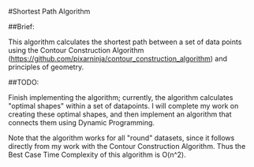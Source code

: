 #Shortest Path Algorithm

##Brief:

This algorithm calculates the shortest path between a set of data points
using the Contour Construction Algorithm (https://github.com/pixarninja/contour_construction_algorithm) and principles
of geometry.

##TODO:

Finish implementing the algorithm; currently, the algorithm calculates
"optimal shapes" within a set of datapoints. I will complete my work on
creating these optimal shapes, and then implement an algorithm that
connects them using Dynamic Programming.

Note that the algorithm works for all "round" datasets, since it follows
directly from my work with the Contour Construction Algorithm. Thus
the Best Case Time Complexity of this algorithm is O(n^2).
